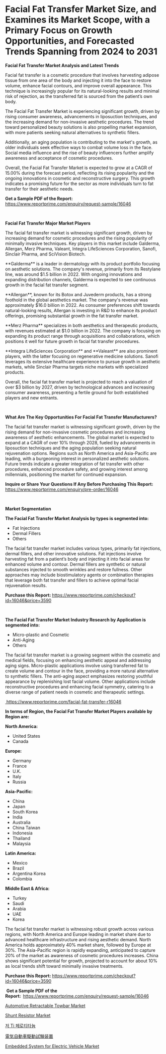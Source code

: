 <p><h1>Facial Fat Transfer Market Size, and Examines its Market Scope, with a Primary Focus on Growth Opportunities, and Forecasted Trends Spanning from 2024 to 2031</h1></p><p><strong>Facial Fat Transfer Market Analysis and Latest Trends</strong></p>
<p><p>Facial fat transfer is a cosmetic procedure that involves harvesting adipose tissue from one area of the body and injecting it into the face to restore volume, enhance facial contours, and improve overall appearance. This technique is increasingly popular for its natural-looking results and minimal risk of rejection, as the transferred fat is sourced from the patient’s own body.</p><p>The Facial Fat Transfer Market is experiencing significant growth, driven by rising consumer awareness, advancements in liposuction techniques, and the increasing demand for non-invasive aesthetic procedures. The trend toward personalized beauty solutions is also propelling market expansion, with more patients seeking natural alternatives to synthetic fillers. </p><p>Additionally, an aging population is contributing to the market's growth, as older individuals seek effective ways to combat volume loss in the face. Social media influence and the rise of beauty influencers further amplify awareness and acceptance of cosmetic procedures.</p><p>Overall, the Facial Fat Transfer Market is expected to grow at a CAGR of 15.00% during the forecast period, reflecting its rising popularity and the ongoing innovations in cosmetic and reconstructive surgery. This growth indicates a promising future for the sector as more individuals turn to fat transfer for their aesthetic needs.</p></p>
<p><strong>Get a Sample PDF of the Report:&nbsp;</strong> <a href="https://www.reportprime.com/enquiry/request-sample/16046">https://www.reportprime.com/enquiry/request-sample/16046</a></p>
<p>&nbsp;</p>
<p><strong>Facial Fat Transfer Major Market Players</strong></p>
<p><p>The facial fat transfer market is witnessing significant growth, driven by increasing demand for cosmetic procedures and the rising popularity of minimally invasive techniques. Key players in this market include Galderma, Allergan, Merz Pharma, Valeant, Integra LifeSciences Corporation, Sanofi, Sinclair Pharma, and SciVision Biotech.</p><p>**Galderma** is a leader in dermatology with its product portfolio focusing on aesthetic solutions. The company's revenue, primarily from its Restylane line, was around $1.5 billion in 2022. With ongoing innovations and expanding distribution channels, Galderma is expected to see continuous growth in the facial fat transfer segment.</p><p>**Allergan**, known for its Botox and Juvederm products, has a strong foothold in the global aesthetics market. The company's revenue was approximately $16.0 billion in 2022. As consumer preferences shift towards natural-looking results, Allergan is investing in R&D to enhance its product offerings, promising substantial growth in the fat transfer market.</p><p>**Merz Pharma** specializes in both aesthetics and therapeutic products, with revenues estimated at $1.0 billion in 2022. The company is focusing on expanding its product range through acquisitions and collaborations, which positions it well for future growth in facial fat transfer procedures.</p><p>**Integra LifeSciences Corporation** and **Valeant** are also prominent players, with the latter focusing on regenerative medicine solutions. Sanofi leverages its extensive healthcare experience to pursue growth in aesthetic markets, while Sinclair Pharma targets niche markets with specialized products. </p><p>Overall, the facial fat transfer market is projected to reach a valuation of over $3 billion by 2027, driven by technological advances and increasing consumer awareness, presenting a fertile ground for both established players and new entrants.</p></p>
<p>&nbsp;</p>
<p><strong>What Are The Key Opportunities For Facial Fat Transfer Manufacturers?</strong></p>
<p><p>The facial fat transfer market is witnessing significant growth, driven by the rising demand for non-invasive cosmetic procedures and increasing awareness of aesthetic enhancements. The global market is expected to expand at a CAGR of over 10% through 2028, fueled by advancements in liposuction techniques and the aging population seeking natural rejuvenation options. Regions such as North America and Asia-Pacific are leading, with a burgeoning interest in personalized aesthetic solutions. Future trends indicate a greater integration of fat transfer with other procedures, enhanced procedure safety, and growing interest among millennials, positioning the market for continued expansion.</p></p>
<p><strong>Inquire or Share Your Questions If Any Before Purchasing This Report:</strong> <a href="https://www.reportprime.com/enquiry/pre-order/16046">https://www.reportprime.com/enquiry/pre-order/16046</a></p>
<p>&nbsp;</p>
<p><strong>Market Segmentation</strong></p>
<p><strong>The Facial Fat Transfer Market Analysis by types is segmented into:</strong></p>
<p><ul><li>Fat Injections</li><li>Dermal Fillers</li><li>Others</li></ul></p>
<p><p>The facial fat transfer market includes various types, primarily fat injections, dermal fillers, and other innovative solutions. Fat injections involve harvesting fat from a patient’s body and injecting it into facial areas for enhanced volume and contour. Dermal fillers are synthetic or natural substances injected to smooth wrinkles and restore fullness. Other approaches may include biostimulatory agents or combination therapies that leverage both fat transfer and fillers to achieve optimal facial rejuvenation results.</p></p>
<p><strong>Purchase this Report:&nbsp;</strong><a href="https://www.reportprime.com/checkout?id=16046&price=3590">https://www.reportprime.com/checkout?id=16046&price=3590</a></p>
<p>&nbsp;</p>
<p><strong>The Facial Fat Transfer Market Industry Research by Application is segmented into:</strong></p>
<p><ul><li>Micro-plastic and Cosmetic</li><li>Anti-Aging</li><li>Others</li></ul></p>
<p><p>The facial fat transfer market is a growing segment within the cosmetic and medical fields, focusing on enhancing aesthetic appeal and addressing aging signs. Micro-plastic applications involve using transferred fat to create volume and contour in the face, providing a more natural alternative to synthetic fillers. The anti-aging aspect emphasizes restoring youthful appearance by replenishing lost facial volume. Other applications include reconstructive procedures and enhancing facial symmetry, catering to a diverse range of patient needs in cosmetic and therapeutic settings.</p></p>
<p><a href="https://www.reportprime.com/facial-fat-transfer-r16046">&nbsp;https://www.reportprime.com/facial-fat-transfer-r16046</a></p>
<p><strong>In terms of Region, the Facial Fat Transfer Market Players available by Region are:</strong></p>
<p>
    <p> <strong> North America: </strong>
        <ul>
            <li>United States</li>
            <li>Canada</li>
        </ul>
        </p> 
    <p> <strong> Europe: </strong>
        <ul>
            <li>Germany</li>
            <li>France</li>
            <li>U.K.</li>
            <li>Italy</li>
            <li>Russia</li>
        </ul>
        </p> 
    <p> <strong> Asia-Pacific: </strong>
        <ul>
            <li>China</li>
            <li>Japan</li>
            <li>South Korea</li>
            <li>India</li>
            <li>Australia</li>
            <li>China Taiwan</li>
            <li>Indonesia</li>
            <li>Thailand</li>
            <li>Malaysia</li>
        </ul>
        </p> 
    <p> <strong> Latin America: </strong>
        <ul>
            <li>Mexico</li>
            <li>Brazil</li>
            <li>Argentina Korea</li>
            <li>Colombia</li>
        </ul>
        </p> 
    <p> <strong> Middle East & Africa: </strong>
        <ul>
            <li>Turkey</li>
            <li>Saudi</li>
            <li>Arabia</li>
            <li>UAE</li>
            <li>Korea</li>
        </ul>
    </p>
    </p>
<p><p>The facial fat transfer market is witnessing robust growth across various regions, with North America and Europe leading in market share due to advanced healthcare infrastructure and rising aesthetic demand. North America holds approximately 40% market share, followed by Europe at 30%. The Asia-Pacific region is rapidly expanding, anticipated to capture 20% of the market as awareness of cosmetic procedures increases. China shows significant potential for growth, projected to account for about 10% as local trends shift toward minimally invasive treatments.</p></p>
<p><strong>Purchase this Report: </strong><a href="https://www.reportprime.com/checkout?id=16046&price=3590">https://www.reportprime.com/checkout?id=16046&price=3590</a></p>
<p>&nbsp;<strong>Get a Sample PDF of the Report:&nbsp;&nbsp;</strong><a href="https://www.reportprime.com/enquiry/request-sample/16046">https://www.reportprime.com/enquiry/request-sample/16046</a></p>
<p><strong></strong></p>
<p><p><a href="https://issuu.com/reportprime-2/docs/automotive-retractable-towbar-marke_fcffb0cd36493c">Automotive Retractable Towbar Market</a></p><p><a href="https://medium.com/@benjamin.james7456/the-shunt-resistor-market-has-witnessed-significant-growth-in-recent-years-and-this-trend-is-564356e49b4d">Shunt Resistor Market</a></p><p><a href="https://medium.com/@vlcostes/%EC%A0%80%ED%83%84%EC%86%8C-%ED%83%80%EC%9D%B4%ED%83%80%EB%8A%84-%EC%8B%9C%EC%9E%A5%EC%9D%98-%EC%83%88%EB%A1%9C%EC%9A%B4-%EB%8F%99%ED%96%A5-2024%EB%85%84%EB%B6%80%ED%84%B0-2031%EB%85%84%EA%B9%8C%EC%A7%80%EC%9D%98-%EA%B8%80%EB%A1%9C%EB%B2%8C-%EC%A0%84%EB%A7%9D-%EB%B0%8F-%EB%AF%B8%EB%9E%98-%EC%A0%84%EB%A7%9D-8b7eff70e207">저 Ti 페로티타늄</a></p><p><a href="https://medium.com/@vivakuvalis2005/electric-vehicle-edrive-test-equipment-0858e2d89663">電気自動車駆動試験装置</a></p><p><a href="https://github.com/CliffMedina6/Market-Research-Report-List-6/blob/main/embedded-system-for-electric-vehicle-market.md">Embedded System for Electric Vehicle Market</a></p></p>